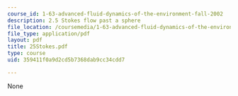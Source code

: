 ```yaml
---
course_id: 1-63-advanced-fluid-dynamics-of-the-environment-fall-2002
description: 2.5 Stokes flow past a sphere
file_location: /coursemedia/1-63-advanced-fluid-dynamics-of-the-environment-fall-2002/359411f0a9d2cd5b7368dab9cc34cdd7_25Stokes.pdf
file_type: application/pdf
layout: pdf
title: 25Stokes.pdf
type: course
uid: 359411f0a9d2cd5b7368dab9cc34cdd7

---
```

None